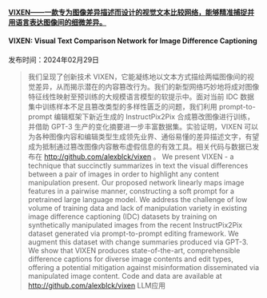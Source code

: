 #### [VIXEN——一款专为图像差异描述而设计的视觉文本比较网络，能够精准捕捉并用语言表达图像间的细微差异。](https://arxiv.org/abs/2402.19119)
#### VIXEN: Visual Text Comparison Network for Image Difference Captioning
发布时间：2024年02月29日
> 我们呈现了创新技术 VIXEN，它能凝练地以文本方式描绘两幅图像间的视觉差异，从而揭示潜在的内容篡改行为。我们的新型网络巧妙地将成对图像特征线性映射至预训练的大规模语言模型的软提示中。面对当前 IDC 数据集中训练样本不足且篡改类型的多样性匮乏的问题，我们利用 prompt-to-prompt 编辑框架下新近生成的 InstructPix2Pix 合成篡改图像进行训练，并借助 GPT-3 生产的变化摘要进一步丰富数据集。实验证明，VIXEN 可以为各种图像内容和编辑类型生成领先业界、通俗易懂的差异描述文字，有望成为抵制通过篡改图像内容散布虚假信息的有效工具。相关代码与数据已发布在 http://github.com/alexblck/vixen 。
> We present VIXEN - a technique that succinctly summarizes in text the visual differences between a pair of images in order to highlight any content manipulation present. Our proposed network linearly maps image features in a pairwise manner, constructing a soft prompt for a pretrained large language model. We address the challenge of low volume of training data and lack of manipulation variety in existing image difference captioning (IDC) datasets by training on synthetically manipulated images from the recent InstructPix2Pix dataset generated via prompt-to-prompt editing framework. We augment this dataset with change summaries produced via GPT-3. We show that VIXEN produces state-of-the-art, comprehensible difference captions for diverse image contents and edit types, offering a potential mitigation against misinformation disseminated via manipulated image content. Code and data are available at http://github.com/alexblck/vixen
LLM应用